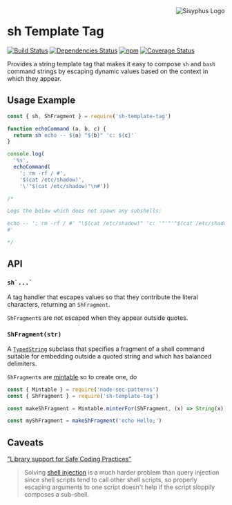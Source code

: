 <img align="right" src="https://cdn.rawgit.com/mikesamuel/template-tag-common/7f0159bda72d616af30645d49c3c9203c963c0a6/images/logo.png" alt="Sisyphus Logo">

# sh Template Tag

[![Build Status](https://travis-ci.org/mikesamuel/sh-template-tag.svg?branch=master)](https://travis-ci.org/mikesamuel/sh-template-tag)
[![Dependencies Status](https://david-dm.org/mikesamuel/sh-template-tag/status.svg)](https://david-dm.org/mikesamuel/sh-template-tag)
[![npm](https://img.shields.io/npm/v/sh-template-tag.svg)](https://www.npmjs.com/package/sh-template-tag)
[![Coverage Status](https://coveralls.io/repos/github/mikesamuel/sh-template-tag/badge.svg?branch=master)](https://coveralls.io/github/mikesamuel/sh-template-tag?branch=master)

Provides a string template tag that makes it easy to compose `sh` and
`bash` command strings by escaping dynamic values based on the context
in which they appear.

## Usage Example

<!--

This mirrors a testcase in ./test/test.js so if you modify this,
be sure to reflect changes there.

-->

```js
const { sh, ShFragment } = require('sh-template-tag')

function echoCommand (a, b, c) {
  return sh`echo -- ${a} "${b}" 'c: ${c}'`
}

console.log(
  '%s',
  echoCommand(
    '; rm -rf / #',
    '$(cat /etc/shadow)',
    '\'"$(cat /etc/shadow)"\n#'))

/*

Logs the below which does not spawn any subshells:

echo -- '; rm -rf / #' "\$(cat /etc/shadow)" 'c: '"'"'"$(cat /etc/shadow)"
#'

*/
```


## API

### <code>sh&#96;...&#96;</code>

A tag handler that escapes values so that they contribute the literal
characters, returning an `ShFragment`.

`ShFragment`s are not escaped when they appear outside quotes.

### `ShFragment(str)`

A [`TypedString`][] subclass that specifies a fragment of a shell
command suitable for embedding outside a quoted string and which
has balanced delimiters.

`ShFragment`s are [mintable][] so to create one, do

```js
const { Mintable } = require('node-sec-patterns')
const { ShFragment } = require('sh-template-tag')

const makeShFragment = Mintable.minterFor(ShFragment, (x) => String(x))

const myShFragment = makeShFragment('echo Hello;')
```


## Caveats

["Library support for Safe Coding Practices"][chapter7]

> Solving [shell injection][] is a much harder problem than query
> injection since shell scripts tend to call other shell scripts, so
> properly escaping arguments to one script doesn't help if the script
> sloppily composes a sub-shell.

[chapter7]: https://nodesecroadmap.fyi/chapter-7/child-processes.html
[shell injection]: https://nodesecroadmap.fyi/chapter-1/threat-SHP.html
[`TypedString`]: https://www.npmjs.com/package/template-tag-common
[mintable]: https://www.npmjs.com/package/node-sec-patterns#creating-mintable-values
